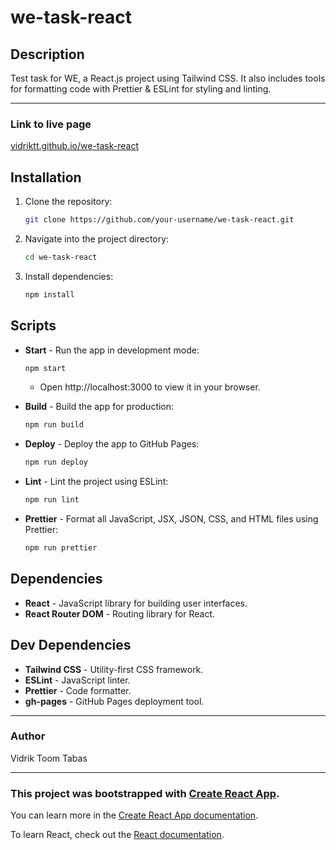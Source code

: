 # we-task-react

## Description

Test task for WE, a React.js project using Tailwind CSS.
It also includes tools for formatting code with Prettier & ESLint for styling and linting.

---

### Link to live page

[vidriktt.github.io/we-task-react](https://vidriktt.github.io/we-task-react)

## Installation

1. Clone the repository:
   ```bash
   git clone https://github.com/your-username/we-task-react.git
   ```

2. Navigate into the project directory:
   ```bash
   cd we-task-react
   ```

3. Install dependencies:
   ```bash
   npm install
   ```

## Scripts

- **Start** - Run the app in development mode:
   ```bash
  npm start
     ```
    - Open http://localhost:3000 to view it in your browser.


- **Build** - Build the app for production:
   ```bash
  npm run build
   ```

- **Deploy** - Deploy the app to GitHub Pages:
   ```bash
  npm run deploy
   ```

- **Lint** - Lint the project using ESLint:
   ```bash
  npm run lint
   ```

- **Prettier** - Format all JavaScript, JSX, JSON, CSS, and HTML files using Prettier:
   ```bash
  npm run prettier
   ```

## Dependencies

- **React** - JavaScript library for building user interfaces.
- **React Router DOM** - Routing library for React.

## Dev Dependencies

- **Tailwind CSS** - Utility-first CSS framework.
- **ESLint** - JavaScript linter.
- **Prettier** - Code formatter.
- **gh-pages** - GitHub Pages deployment tool.

---

### Author

Vidrik Toom Tabas

---

### This project was bootstrapped with [Create React App](https://github.com/facebook/create-react-app).

You can learn more in the
[Create React App documentation](https://facebook.github.io/create-react-app/docs/getting-started).

To learn React, check out the [React documentation](https://reactjs.org/).
